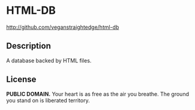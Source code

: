 # HTML-DB

http://github.com/veganstraightedge/html-db

## Description

A database backed by HTML files.

## License

**PUBLIC DOMAIN.**
Your heart is as free as the air you breathe.
The ground you stand on is liberated territory.
